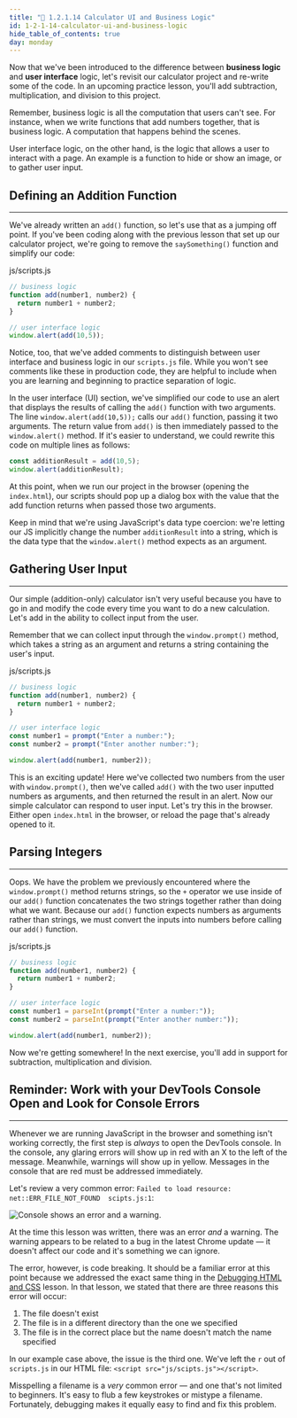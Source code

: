 ```yaml
---
title: "📓 1.2.1.14 Calculator UI and Business Logic"
id: 1-2-1-14-calculator-ui-and-business-logic
hide_table_of_contents: true
day: monday
---
```


Now that we've been introduced to the difference between **business logic** and **user interface** logic, let's revisit our calculator project and re-write some of the code. In an upcoming practice lesson, you'll add subtraction, multiplication, and division to this project.

Remember, business logic is all the computation that users can't see. For instance, when we write functions that add numbers together, that is business logic. A computation that happens behind the scenes.

User interface logic, on the other hand, is the logic that allows a user to interact with a page. An example is a function to hide or show an image, or to gather user input.

## Defining an Addition Function
---

We've already written an `add()` function, so let's use that as a jumping off point. If you've been coding along with the previous lesson that set up our calculator project, we're going to remove the `saySomething()` function and simplify our code:

<div class="filename">js/scripts.js</div>

```javascript
// business logic
function add(number1, number2) {
  return number1 + number2;
}

// user interface logic 
window.alert(add(10,5));
```

Notice, too, that we've added comments to distinguish between user interface and business logic in our `scripts.js` file. While you won't see comments like these in production code, they are helpful to include when you are learning and beginning to practice separation of logic.

In the user interface (UI) section, we've simplified our code to use an alert that displays the results of calling the `add()` function with two arguments. The line `window.alert(add(10,5));` calls our `add()` function, passing it two arguments. The return value from `add()` is then immediately passed to the `window.alert()` method. If it's easier to understand, we could rewrite this code on multiple lines as follows:

```js
const additionResult = add(10,5);
window.alert(additionResult);
```

At this point, when we run our project in the browser (opening the `index.html`), our scripts should pop up a dialog box with the value that the add function returns when passed those two arguments. 

Keep in mind that we're using JavaScript's data type coercion: we're letting our JS implicitly change the number `additionResult` into a string, which is the data type that the `window.alert()` method expects as an argument. 

## Gathering User Input
---

Our simple (addition-only) calculator isn't very useful because you have to go in and modify the code every time you want to do a new calculation. Let's add in the ability to collect input from the user.

Remember that we can collect input through the `window.prompt()` method, which takes a string as an argument and returns a string containing the user's input.

<div class="filename">js/scripts.js</div>

```javascript
// business logic
function add(number1, number2) {
  return number1 + number2;
}

// user interface logic 
const number1 = prompt("Enter a number:");
const number2 = prompt("Enter another number:");

window.alert(add(number1, number2));
```

This is an exciting update! Here we've collected two numbers from the user with `window.prompt()`, then we've called `add()` with the two user inputted numbers as arguments, and then returned the result in an alert. Now our simple calculator can respond to user input. Let's try this in the browser. Either open `index.html` in the browser, or reload the page that's already opened to it. 

## Parsing Integers
---

Oops. We have the problem we previously encountered where the `window.prompt()` method returns strings, so the `+` operator we use inside of our `add()` function concatenates the two strings together rather than doing what we want. Because our `add()` function expects numbers as arguments rather than strings, we must convert the inputs into numbers before calling our `add()` function.

<div class="filename">js/scripts.js</div>

```javascript
// business logic
function add(number1, number2) {
  return number1 + number2;
}

// user interface logic 
const number1 = parseInt(prompt("Enter a number:"));
const number2 = parseInt(prompt("Enter another number:"));

window.alert(add(number1, number2));
```

Now we're getting somewhere! In the next exercise, you'll add in support for subtraction, multiplication and division.

## Reminder: Work with your DevTools Console Open and Look for Console Errors
---

Whenever we are running JavaScript in the browser and something isn't working correctly, the first step is _always_ to open the DevTools console. In the console, any glaring errors will show up in red with an X to the left of the message. Meanwhile, warnings will show up in yellow. Messages in the console that are red must be addressed immediately.

Let's review a very common error: `Failed to load resource: net::ERR_FILE_NOT_FOUND  scipts.js:1`:

![Console shows an error and a warning.](https://learnhowtoprogram.s3.us-west-2.amazonaws.com/INTRO/week2-js-jquery/debugging-js/error-and-warning.png)

At the time this lesson was written, there was an error _and_ a warning. The warning appears to be related to a bug in the latest Chrome update — it doesn't affect our code and it's something we can ignore.

The error, however, is code breaking. It should be a familiar error at this point because we addressed the exact same thing in the [Debugging HTML and CSS]( https://old.learnhowtoprogram.com/introduction-to-programming/git-html-and-css/debugging-html-and-css) lesson. In that lesson, we stated that there are three reasons this error will occur: 

1. The file doesn't exist
2. The file is in a different directory than the one we specified
3. The file is in the correct place but the name doesn't match the name specified

In our example case above, the issue is the third one. We've left the `r` out of `scripts.js` in our HTML file: `<script src="js/scipts.js"></script>`.

Misspelling a filename is a _very_ common error — and one that's not limited to beginners. It's easy to flub a few keystrokes or mistype a filename. Fortunately, debugging makes it equally easy to find and fix this problem.
